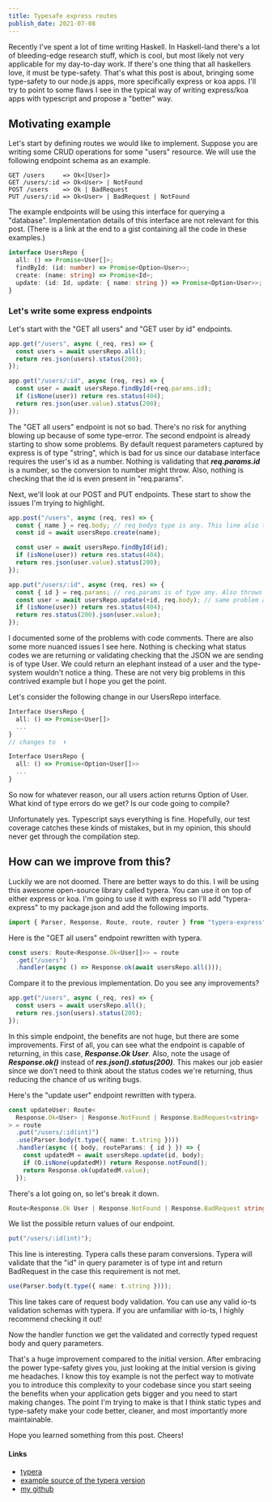 ```yaml
---
title: Typesafe express routes
publish_date: 2021-07-08
---
```


Recently I've spent a lot of time writing Haskell. In Haskell-land there's a lot
of bleeding-edge research stuff, which is cool, but most likely not very
applicable for my day-to-day work. If there's one thing that all haskellers
love, it must be type-safety. That's what this post is about, bringing some
type-safety to our node.js apps, more specifically express or koa apps. I'll try
to point to some flaws I see in the typical way of writing express/koa apps with
typescript and propose a "better" way.

## Motivating example

Let's start by defining routes we would like to implement. Suppose you are
writing some CRUD operations for some "users" resource. We will use the
following endpoint schema as an example.

```
GET /users     => Ok<[User]>
GET /users/:id => Ok<User> | NotFound
POST /users    => Ok | BadRequest
PUT /users/:id => Ok<User> | BadRequest | NotFound
```

The example endpoints will be using this interface for querying a "database".
Implementation details of this interface are not relevant for this post. (There
is a link at the end to a gist containing all the code in these examples.)

```ts
interface UsersRepo {
  all: () => Promise<User[]>;
  findById: (id: number) => Promise<Option<User>>;
  create: (name: string) => Promise<Id>;
  update: (id: Id, update: { name: string }) => Promise<Option<User>>;
}
```

### Let's write some express endpoints

Let's start with the "GET all users" and "GET user by id" endpoints.

```ts
app.get("/users", async (_req, res) => {
  const users = await usersRepo.all();
  return res.json(users).status(200);
});

app.get("/users/:id", async (req, res) => {
  const user = await usersRepo.findById(+req.params.id);
  if (isNone(user)) return res.status(404);
  return res.json(user.value).status(200);
});
```

The "GET all users" endpoint is not so bad. There's no risk for anything blowing
up because of some type-error. The second endpoint is already starting to show
some problems. By default request parameters captured by express is of type
"string", which is bad for us since our database interface requires the user's
id as a number. Nothing is validating that _**req.params.id**_ is a number, so
the conversion to number might throw. Also, nothing is checking that the id is
even present in "req.params".

Next, we'll look at our POST and PUT endpoints. These start to show the issues
I'm trying to highlight.

```ts
app.post("/users", async (req, res) => {
  const { name } = req.body; // req bodys type is any. This line also throws if name is not present in req.body
  const id = await usersRepo.create(name);

  const user = await usersRepo.findById(id);
  if (isNone(user)) return res.status(404);
  return res.json(user.value).status(200);
});

app.put("/users/:id", async (req, res) => {
  const { id } = req.params; // req.params is of type any. Also throws in case id is missing in req.params.
  const user = await usersRepo.update(+id, req.body); // same problem again with req.body
  if (isNone(user)) return res.status(404);
  return res.status(200).json(user.value);
});
```

I documented some of the problems with code comments. There are also some more
nuanced issues I see here. Nothing is checking what status codes we are
returning or validating checking that the JSON we are sending is of type User.
We could return an elephant instead of a user and the type-system wouldn't
notice a thing. These are not very big problems in this contrived example but I
hope you get the point.

Let's consider the following change in our UsersRepo interface.

```ts
Interface UsersRepo {
  all: () => Promise<User[]>
  ...
}
// changes to  ⬇️

Interface UsersRepo {
  all: () => Promise<Option<User[]>>
  ...
}
```

So now for whatever reason, our all users action returns Option of User. What
kind of type errors do we get? Is our code going to compile?

Unfortunately yes. Typescript says everything is fine. Hopefully, our test
coverage catches these kinds of mistakes, but in my opinion, this should never
get through the compilation step.

## How can we improve from this?

Luckily we are not doomed. There are better ways to do this. I will be using
this awesome open-source library called typera. You can use it on top of either
express or koa. I'm going to use it with express so I'll add "typera-express" to
my package.json and add the following imports.

```ts
import { Parser, Response, Route, route, router } from "typera-express";
```

Here is the "GET all users" endpoint rewritten with typera.

```ts
const users: Route<Response.Ok<User[]>> = route
  .get("/users")
  .handler(async () => Response.ok(await usersRepo.all()));
```

Compare it to the previous implementation. Do you see any improvements?

```ts
app.get("/users", async (_req, res) => {
  const users = await usersRepo.all();
  return res.json(users).status(200);
});
```

In this simple endpoint, the benefits are not huge, but there are some
improvements. First of all, you can see what the endpoint is capable of
returning, in this case, _**Response.Ok User**_. Also, note the usage of
_**Response.ok()**_ instead of _**res.json().status(200)**_. This makes our job
easier since we don't need to think about the status codes we're returning, thus
reducing the chance of us writing bugs.

Here's the "update user" endpoint rewritten with typera.

```ts
const updateUser: Route<
  Response.Ok<User> | Response.NotFound | Response.BadRequest<string>
> = route
  .put("/users/:id(int)")
  .use(Parser.body(t.type({ name: t.string })))
  .handler(async ({ body, routeParams: { id } }) => {
    const updatedM = await usersRepo.update(id, body);
    if (O.isNone(updatedM)) return Response.notFound();
    return Response.ok(updatedM.value);
  });
```

There's a lot going on, so let's break it down.

```ts
Route<Response.Ok User | Response.NotFound | Response.BadRequest string>
```

We list the possible return values of our endpoint.

```ts
put("/users/:id(int)");
```

This line is interesting. Typera calls these param conversions. Typera will
validate that the "id" in query parameter is of type int and return BadRequest
in the case this requirement is not met.

```ts
use(Parser.body(t.type({ name: t.string })));
```

This line takes care of request body validation. You can use any valid io-ts
validation schemas with typera. If you are unfamiliar with io-ts, I highly
recommend checking it out!

Now the handler function we get the validated and correctly typed request body
and query parameters.

That's a huge improvement compared to the initial version. After embracing the
power type-safety gives you, just looking at the initial version is giving me
headaches. I know this toy example is not the perfect way to motivate you to
introduce this complexity to your codebase since you start seeing the benefits
when your application gets bigger and you need to start making changes. The
point I'm trying to make is that I think static types and type-safety make your
code better, cleaner, and most importantly more maintainable.

Hope you learned something from this post. Cheers!

#### Links

- [typera](https://github.com/akheron/typera)
- [example source of the typera version](https://gist.github.com/japiirainen/5061fd58d5a7d52f535fb053f99d3bc9)
- [my github](https://github.com/japiirainen)
